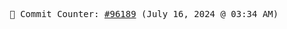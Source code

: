 <p align="center">
    <samp>
        📮 Commit Counter: <a href="https://github.com/Javascript-void0/Javascript-void0/commits/main">#96189</a> (July 16, 2024 @ 03:34 AM)
    </samp>
</p>